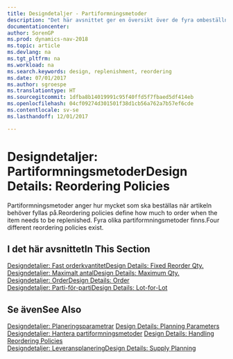 ```yaml
---
title: Designdetaljer - Partiformningsmetoder
description: "Det här avsnittet ger en översikt över de fyra ombeställningsprinciperna som finns för återanskaffning."
documentationcenter: 
author: SorenGP
ms.prod: dynamics-nav-2018
ms.topic: article
ms.devlang: na
ms.tgt_pltfrm: na
ms.workload: na
ms.search.keywords: design, replenishment, reordering
ms.date: 07/01/2017
ms.author: sgroespe
ms.translationtype: HT
ms.sourcegitcommit: 1dfba8b14019991c95f40ffd5f7fbaed5df414eb
ms.openlocfilehash: 04cf09274d301501f38d1cb56a762a7b57ef6cde
ms.contentlocale: sv-se
ms.lasthandoff: 12/01/2017

---
```

# <a name="design-details-reordering-policies"></a><span data-ttu-id="70633-103">Designdetaljer: Partiformningsmetoder</span><span class="sxs-lookup"><span data-stu-id="70633-103">Design Details: Reordering Policies</span></span>
<span data-ttu-id="70633-104">Partiformningsmetoder anger hur mycket som ska beställas när artikeln behöver fyllas på.</span><span class="sxs-lookup"><span data-stu-id="70633-104">Reordering policies define how much to order when the item needs to be replenished.</span></span> <span data-ttu-id="70633-105">Fyra olika partiformningsmetoder finns.</span><span class="sxs-lookup"><span data-stu-id="70633-105">Four different reordering policies exist.</span></span>  

## <a name="in-this-section"></a><span data-ttu-id="70633-106">I det här avsnittet</span><span class="sxs-lookup"><span data-stu-id="70633-106">In This Section</span></span>  
[<span data-ttu-id="70633-107">Designdetaljer: Fast orderkvantitet</span><span class="sxs-lookup"><span data-stu-id="70633-107">Design Details: Fixed Reorder Qty.</span></span>](design-details-fixed-reorder-qty.md)  
[<span data-ttu-id="70633-108">Designdetaljer: Maximalt antal</span><span class="sxs-lookup"><span data-stu-id="70633-108">Design Details: Maximum Qty.</span></span>](design-details-maximum-qty.md)  
[<span data-ttu-id="70633-109">Designdetaljer: Order</span><span class="sxs-lookup"><span data-stu-id="70633-109">Design Details: Order</span></span>](design-details-order.md)  
[<span data-ttu-id="70633-110">Designdetaljer: Parti-för-parti</span><span class="sxs-lookup"><span data-stu-id="70633-110">Design Details: Lot-for-Lot</span></span>](design-details-lot-for-lot.md)  

## <a name="see-also"></a><span data-ttu-id="70633-111">Se även</span><span class="sxs-lookup"><span data-stu-id="70633-111">See Also</span></span>  
<span data-ttu-id="70633-112">[Designdetaljer: Planeringsparametrar](design-details-planning-parameters.md) </span><span class="sxs-lookup"><span data-stu-id="70633-112">[Design Details: Planning Parameters](design-details-planning-parameters.md) </span></span>  
<span data-ttu-id="70633-113">[Designdetaljer: Hantera partiformningsmetoder](design-details-handling-reordering-policies.md) </span><span class="sxs-lookup"><span data-stu-id="70633-113">[Design Details: Handling Reordering Policies](design-details-handling-reordering-policies.md) </span></span>  
[<span data-ttu-id="70633-114">Designdetaljer: Leveransplanering</span><span class="sxs-lookup"><span data-stu-id="70633-114">Design Details: Supply Planning</span></span>](design-details-supply-planning.md)

